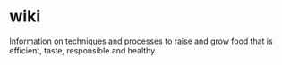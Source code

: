 # wiki
Information on techniques and processes to raise and grow food that is efficient, taste, responsible and healthy
